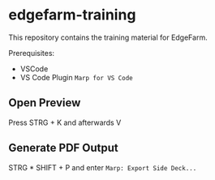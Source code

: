 # edgefarm-training

This repository contains the training material for EdgeFarm.

Prerequisites: 
- VSCode
- VS Code Plugin `Marp for VS Code`

## Open Preview 

Press STRG + K and afterwards V

## Generate PDF Output

STRG * SHIFT + P and enter `Marp: Export Side Deck...`